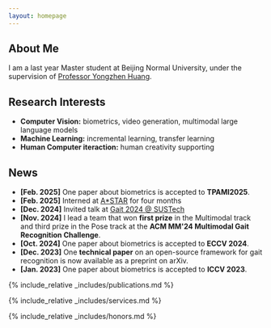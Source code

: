 ```yaml
---
layout: homepage
---
```


## About Me

<!-- I am a incoming PhD student at [Fudan University](https://www.fudan.edu.cn/en/), under the supervision of [Professor Henghui Ding](https://henghuiding.com/). -->
I am a last year Master student at Beijing Normal University, under the supervision of [Professor Yongzhen Huang](https://ai.bnu.edu.cn/xygk/szdw/zgj/bfed57e2f8fc4de2a6b370063517f801.htm). 

## Research Interests

- **Computer Vision:** biometrics, video generation, multimodal large language models
- **Machine Learning:** incremental learning, transfer learning
- **Human Computer iteraction:** human creativity supporting

## News
- **[Feb. 2025]** One paper about biometrics is accepted to **TPAMI2025**.
- **[Feb. 2025]** Interned at [A*STAR](https://www.a-star.edu.sg/) for four months
- **[Dec. 2024]** Invited talk at [Gait 2024 @ SUSTech](https://faculty.sustech.edu.cn/?tagid=yusq&iscss=1&snapid=1&orderby=date&go=2&lang=en)
- **[Nov. 2024]** I lead a team that won **first prize** in the Multimodal track and third prize in the Pose track at the **ACM MM'24 Multimodal Gait Recognition Challenge**.
- **[Oct. 2024]** One paper about biometrics is accepted to **ECCV 2024**.
- **[Dec. 2023]** One **technical paper** on an open-source framework for gait recognition is now available as a preprint on arXiv.
- **[Jan. 2023]** One paper about biometrics is accepted to **ICCV 2023**.


{% include_relative _includes/publications.md %}

{% include_relative _includes/services.md %}

{% include_relative _includes/honors.md %}